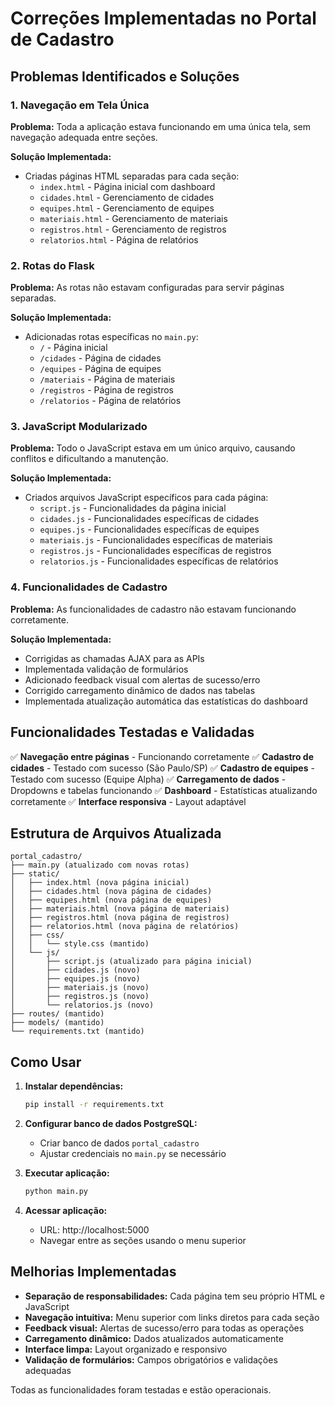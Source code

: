 # Correções Implementadas no Portal de Cadastro

## Problemas Identificados e Soluções

### 1. Navegação em Tela Única
**Problema:** Toda a aplicação estava funcionando em uma única tela, sem navegação adequada entre seções.

**Solução Implementada:**
- Criadas páginas HTML separadas para cada seção:
  - `index.html` - Página inicial com dashboard
  - `cidades.html` - Gerenciamento de cidades
  - `equipes.html` - Gerenciamento de equipes
  - `materiais.html` - Gerenciamento de materiais
  - `registros.html` - Gerenciamento de registros
  - `relatorios.html` - Página de relatórios

### 2. Rotas do Flask
**Problema:** As rotas não estavam configuradas para servir páginas separadas.

**Solução Implementada:**
- Adicionadas rotas específicas no `main.py`:
  - `/` - Página inicial
  - `/cidades` - Página de cidades
  - `/equipes` - Página de equipes
  - `/materiais` - Página de materiais
  - `/registros` - Página de registros
  - `/relatorios` - Página de relatórios

### 3. JavaScript Modularizado
**Problema:** Todo o JavaScript estava em um único arquivo, causando conflitos e dificultando a manutenção.

**Solução Implementada:**
- Criados arquivos JavaScript específicos para cada página:
  - `script.js` - Funcionalidades da página inicial
  - `cidades.js` - Funcionalidades específicas de cidades
  - `equipes.js` - Funcionalidades específicas de equipes
  - `materiais.js` - Funcionalidades específicas de materiais
  - `registros.js` - Funcionalidades específicas de registros
  - `relatorios.js` - Funcionalidades específicas de relatórios

### 4. Funcionalidades de Cadastro
**Problema:** As funcionalidades de cadastro não estavam funcionando corretamente.

**Solução Implementada:**
- Corrigidas as chamadas AJAX para as APIs
- Implementada validação de formulários
- Adicionado feedback visual com alertas de sucesso/erro
- Corrigido carregamento dinâmico de dados nas tabelas
- Implementada atualização automática das estatísticas do dashboard

## Funcionalidades Testadas e Validadas

✅ **Navegação entre páginas** - Funcionando corretamente
✅ **Cadastro de cidades** - Testado com sucesso (São Paulo/SP)
✅ **Cadastro de equipes** - Testado com sucesso (Equipe Alpha)
✅ **Carregamento de dados** - Dropdowns e tabelas funcionando
✅ **Dashboard** - Estatísticas atualizando corretamente
✅ **Interface responsiva** - Layout adaptável

## Estrutura de Arquivos Atualizada

```
portal_cadastro/
├── main.py (atualizado com novas rotas)
├── static/
│   ├── index.html (nova página inicial)
│   ├── cidades.html (nova página de cidades)
│   ├── equipes.html (nova página de equipes)
│   ├── materiais.html (nova página de materiais)
│   ├── registros.html (nova página de registros)
│   ├── relatorios.html (nova página de relatórios)
│   ├── css/
│   │   └── style.css (mantido)
│   └── js/
│       ├── script.js (atualizado para página inicial)
│       ├── cidades.js (novo)
│       ├── equipes.js (novo)
│       ├── materiais.js (novo)
│       ├── registros.js (novo)
│       └── relatorios.js (novo)
├── routes/ (mantido)
├── models/ (mantido)
└── requirements.txt (mantido)
```

## Como Usar

1. **Instalar dependências:**
   ```bash
   pip install -r requirements.txt
   ```

2. **Configurar banco de dados PostgreSQL:**
   - Criar banco de dados `portal_cadastro`
   - Ajustar credenciais no `main.py` se necessário

3. **Executar aplicação:**
   ```bash
   python main.py
   ```

4. **Acessar aplicação:**
   - URL: http://localhost:5000
   - Navegar entre as seções usando o menu superior

## Melhorias Implementadas

- **Separação de responsabilidades:** Cada página tem seu próprio HTML e JavaScript
- **Navegação intuitiva:** Menu superior com links diretos para cada seção
- **Feedback visual:** Alertas de sucesso/erro para todas as operações
- **Carregamento dinâmico:** Dados atualizados automaticamente
- **Interface limpa:** Layout organizado e responsivo
- **Validação de formulários:** Campos obrigatórios e validações adequadas

Todas as funcionalidades foram testadas e estão operacionais.

